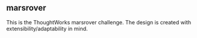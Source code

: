 marsrover
--

This is the ThoughtWorks marsrover challenge. The design is created with extensibility/adaptability in mind.
